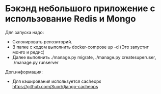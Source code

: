 # Бэкэнд небольшого приложение с использование Redis и Mongo

Для запуска надо:
  * Склонировать репозиторий.
  * В папке с кодом выполнить docker-compose up -d (Это запустит монго и редис)
  * Далее выполнить ./manage.py migrate, ./manage.py createsuperuser, ./manage.py runserver
 
 Доп.информация:
   * Для кэширования используется cacheops https://github.com/Suor/django-cacheops
